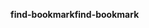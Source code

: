 <span data-ttu-id="7d82a-101">**find-bookmark**</span><span class="sxs-lookup"><span data-stu-id="7d82a-101">**find-bookmark**</span></span>